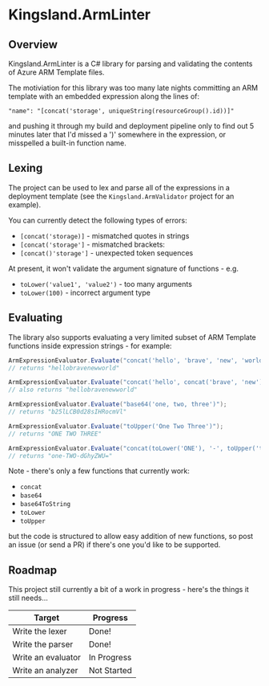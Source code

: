 Kingsland.ArmLinter
===================

Overview
--------

Kingsland.ArmLinter is a C# library for parsing and validating the contents of Azure ARM Template files.

The motiviation for this library was too many late nights committing an ARM template with an embedded expression along the lines of:

```
"name": "[concat('storage', uniqueString(resourceGroup().id))]"
```

and pushing it through my build and deployment pipeline only to find out 5 minutes later that I'd missed a ')' somewhere in the expression, or misspelled a built-in function name.

Lexing
------

The project can be used to lex and parse all of the expressions in a deployment template (see the ```Kingsland.ArmValidator``` project for an example).

You can currently detect the following types of errors:

+ ```[concat('storage)]``` - mismatched quotes in strings
+ ```[concat('storage']``` - mismatched brackets:
+ ```[concat()'storage']``` - unexpected token sequences

At present, it won't validate the argument signature of functions - e.g.

+ ```toLower('value1', 'value2')``` - too many arguments
+ ```toLower(100)``` - incorrect argument type

Evaluating
----------

The library also supports evaluating a very limited subset of ARM Template functions inside expression strings - for example:

```csharp
ArmExpressionEvaluator.Evaluate("concat('hello', 'brave', 'new', 'world')");
// returns "hellobravenewworld"

ArmExpressionEvaluator.Evaluate("concat('hello', concat('brave', 'new'), 'world')");
// also returns "hellobravenewworld"

ArmExpressionEvaluator.Evaluate("base64('one, two, three')");
// returns "b25lLCB0d28sIHRocmVl"

ArmExpressionEvaluator.Evaluate("toUpper('One Two Three')");
// returns "ONE TWO THREE"

ArmExpressionEvaluator.Evaluate("concat(toLower('ONE'), '-', toUpper('two'), '-', base64('three'))");
// returns "one-TWO-dGhyZWU="

```
Note - there's only a few functions that currently work:

* ```concat```
* ```base64```
* ```base64ToString```
* ```toLower```
* ```toUpper```

but the code is structured to allow easy addition of new functions, so post an issue (or send a PR) if there's one you'd like to be supported.

Roadmap
-------

This project still currently a bit of a work in progress - here's the things it still needs...

| Target             |   Progress  |
| ------------------ | ----------- |
| Write the lexer    |    Done!    |
| Write the parser   |    Done!    |
| Write an evaluator | In Progress |
| Write an analyzer  | Not Started |
